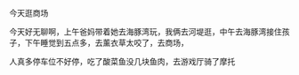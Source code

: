 <p>今天逛商场<br></p><p>今天好无聊啊，上午爸妈带着她去海豚湾玩，我俩去河堤逛，中午去海豚湾接住孩子，下午睡觉到五点多，去薰衣草太咬了，去商场，</p><p>人真多停车位不好停，吃了酸菜鱼没几块鱼肉，去游戏厅骑了摩托</p>